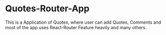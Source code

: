# Quotes-Router-App
This is a Application of Quotes, where user can add Quotes, Comments and most of the app uses React-Router Feature heavily and many others.     
